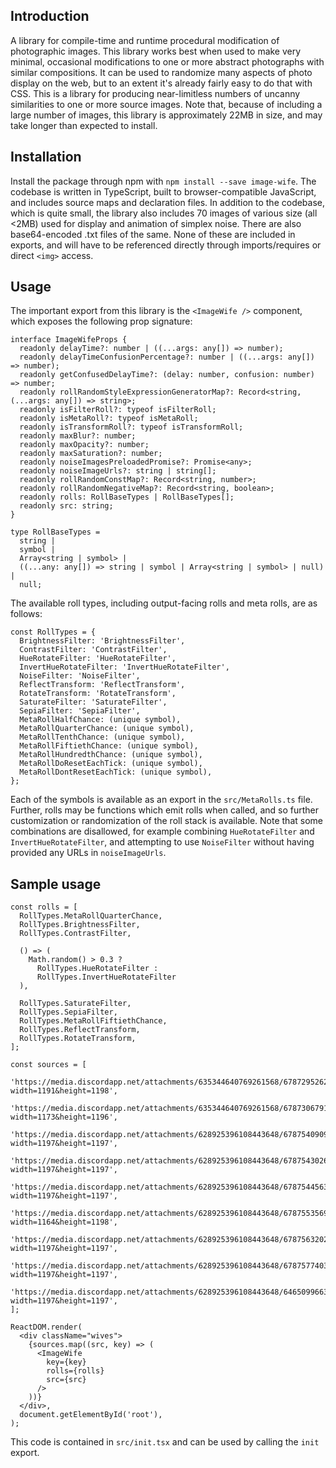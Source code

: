 ## Introduction

A library for compile-time and runtime procedural modification of photographic images. This library works best when used to make very minimal, occasional modifications to one or more abstract photographs with similar compositions. It can be used to randomize many aspects of photo display on the web, but to an extent it's already fairly easy to do that with CSS. This is a library for producing near-limitless numbers of uncanny similarities to one or more source images. Note that, because of including a large number of images, this library is approximately 22MB in size, and may take longer than expected to install.

## Installation

Install the package through npm with `npm install --save image-wife`. The codebase is written in TypeScript, built to browser-compatible JavaScript, and includes source maps and declaration files. In addition to the codebase, which is quite small, the library also includes 70 images of various size (all <2MB) used for display and animation of simplex noise. There are also base64-encoded .txt files of the same. None of these are included in exports, and will have to be referenced directly through imports/requires or direct `<img>` access.

## Usage

The important export from this library is the `<ImageWife />` component, which exposes the following prop signature:

```tsx
interface ImageWifeProps {
  readonly delayTime?: number | ((...args: any[]) => number);
  readonly delayTimeConfusionPercentage?: number | ((...args: any[]) => number);
  readonly getConfusedDelayTime?: (delay: number, confusion: number) => number;
  readonly rollRandomStyleExpressionGeneratorMap?: Record<string, (...args: any[]) => string>;
  readonly isFilterRoll?: typeof isFilterRoll;
  readonly isMetaRoll?: typeof isMetaRoll;
  readonly isTransformRoll?: typeof isTransformRoll;
  readonly maxBlur?: number;
  readonly maxOpacity?: number;
  readonly maxSaturation?: number;
  readonly noiseImagesPreloadedPromise?: Promise<any>;
  readonly noiseImageUrls?: string | string[];
  readonly rollRandomConstMap?: Record<string, number>;
  readonly rollRandomNegativeMap?: Record<string, boolean>;
  readonly rolls: RollBaseTypes | RollBaseTypes[];
  readonly src: string;
}

type RollBaseTypes =
  string |
  symbol |
  Array<string | symbol> |
  ((...any: any[]) => string | symbol | Array<string | symbol> | null) |
  null;
```

The available roll types, including output-facing rolls and meta rolls, are as follows:

```tsx
const RollTypes = {
  BrightnessFilter: 'BrightnessFilter',
  ContrastFilter: 'ContrastFilter',
  HueRotateFilter: 'HueRotateFilter',
  InvertHueRotateFilter: 'InvertHueRotateFilter',
  NoiseFilter: 'NoiseFilter',
  ReflectTransform: 'ReflectTransform',
  RotateTransform: 'RotateTransform',
  SaturateFilter: 'SaturateFilter',
  SepiaFilter: 'SepiaFilter',
  MetaRollHalfChance: (unique symbol),
  MetaRollQuarterChance: (unique symbol),
  MetaRollTenthChance: (unique symbol),
  MetaRollFiftiethChance: (unique symbol),
  MetaRollHundredthChance: (unique symbol),
  MetaRollDoResetEachTick: (unique symbol),
  MetaRollDontResetEachTick: (unique symbol),
};
```

Each of the symbols is available as an export in the `src/MetaRolls.ts` file. Further, rolls may be functions which emit rolls when called, and so further customization or randomization of the roll stack is available. Note that some combinations are disallowed, for example combining `HueRotateFilter` and `InvertHueRotateFilter`, and attempting to use `NoiseFilter` without having provided any URLs in `noiseImageUrls`.

## Sample usage

```tsx
const rolls = [
  RollTypes.MetaRollQuarterChance,
  RollTypes.BrightnessFilter,
  RollTypes.ContrastFilter,

  () => (
    Math.random() > 0.3 ?
      RollTypes.HueRotateFilter :
      RollTypes.InvertHueRotateFilter
  ),

  RollTypes.SaturateFilter,
  RollTypes.SepiaFilter,
  RollTypes.MetaRollFiftiethChance,
  RollTypes.ReflectTransform,
  RollTypes.RotateTransform,
];

const sources = [
  'https://media.discordapp.net/attachments/635344640769261568/678729526217408582/20200216_172804.jpg?width=1191&height=1198',
  'https://media.discordapp.net/attachments/635344640769261568/678730679156080650/20200216_173301.jpg?width=1173&height=1196',
  'https://media.discordapp.net/attachments/628925396108443648/678754090997776417/20200216_190539.jpg?width=1197&height=1197',
  'https://media.discordapp.net/attachments/628925396108443648/678754302604345344/20200215_151225.jpg?width=1197&height=1197',
  'https://media.discordapp.net/attachments/628925396108443648/678754456396890112/20200215_111702.jpg?width=1197&height=1197',
  'https://media.discordapp.net/attachments/628925396108443648/678755356968615966/20200216_191104.jpg?width=1164&height=1198',
  'https://media.discordapp.net/attachments/628925396108443648/678756320215695390/20200216_191429.jpg?width=1197&height=1197',
  'https://media.discordapp.net/attachments/628925396108443648/678757740381863938/20200216_192036.jpg?width=1197&height=1197',
  'https://media.discordapp.net/attachments/628925396108443648/646509966311555083/20191119_184328.jpg?width=1197&height=1197',
];

ReactDOM.render(
  <div className="wives">
    {sources.map((src, key) => (
      <ImageWife
        key={key}
        rolls={rolls}
        src={src}
      />
    ))}
  </div>,
  document.getElementById('root'),
);
```

This code is contained in `src/init.tsx` and can be used by calling the `init` export.
